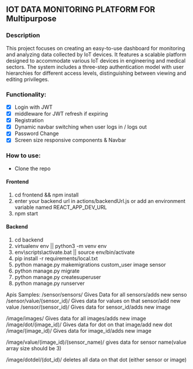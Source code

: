 ## IOT DATA MONITORING PLATFORM FOR Multipurpose

### Description
This project focuses on creating an easy-to-use dashboard for monitoring and analyzing data collected by IoT devices. It features a scalable platform designed to accommodate various IoT devices in engineering and medical sectors. The system includes a three-step authentication model with user hierarchies for different access levels, distinguishing between viewing and editing privileges.
### Functionality:

- [x] Login with JWT
- [x] middleware for JWT refresh if expiring
- [x] Registration
- [x] Dynamic navbar switching when user logs in / logs out
- [x] Password Change
- [x] Screen size responsive components & Navbar

### How to use:

- Clone the repo

#### Frontend

1. cd frontend && npm install
2. enter your backend url in actions/backendUrl.js or add an environment variable named REACT_APP_DEV_URL
3. npm start

#### Backend

1. cd backend
2. virtualenv env || python3 -m venv env
3. env\scripts\activate.bat || source env/bin/activate
4. pip install -r requirements/local.txt
5. python manage.py makemigrations custom_user image sensor
6. python manage.py migrate
7. python manage.py createsuperuser
8. python manage.py runserver


Apis Samples:
/sensor/sensors/                Gives Data for all sensors/adds new senso
/sensor/value/(sensor_id)/      Gives data for values on that sensor/add new value
/sensor/(sensor_id)/            Gives data for sensor_id/adds new image


/image/images/                  Gives data for all images/adds new image
/image/dot/(image_id)/          Gives data for dot on that image/add new dot
/image/(image_id)/              Gives data for image_id/adds new image

/image/value/(image_id)/(sensor_name)/   gives data for sensor name(value array size should be 3)

/image/dotdel/(dot_id)/        deletes all data on that dot (either sensor or image)
